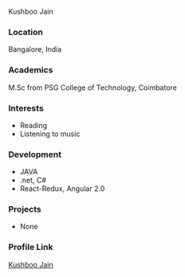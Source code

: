 Kushboo Jain

### Location

Bangalore, India

### Academics

M.Sc from PSG College of Technology, Coimbatore

### Interests

- Reading
- Listening to music

### Development

- JAVA
- .net, C#
- React-Redux, Angular 2.0
 

### Projects

- None

### Profile Link

[Kushboo Jain](https://github.com/kushboojain)
